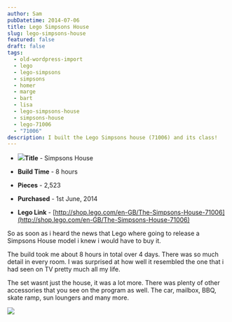 ```yaml
---
author: Sam
pubDatetime: 2014-07-06
title: Lego Simpsons House
slug: lego-simpsons-house
featured: false
draft: false
tags:
  - old-wordpress-import
  - lego
  - lego-simpsons
  - simpsons
  - homer
  - marge
  - bart
  - lisa
  - lego-simpsons-house
  - simpsons-house
  - lego-71006
  - "71006"
description: I built the Lego Simpsons house (71006) and its class!
---
```

*   ![](https://farm6.staticflickr.com/5537/14190221608_f29a8ed26f_m.jpg)**Title** - Simpsons House
    
*   **Build Time** - 8 hours
    
*   **Pieces** - 2,523
    
*   **Purchased** - 1st June, 2014
    
*   **Lego Link** - [http://shop.lego.com/en-GB/The-Simpsons-House-71006](http://shop.lego.com/en-GB/The-Simpsons-House-71006)
    

So as soon as i heard the news that Lego where going to release a Simpsons House model i knew i would have to buy it.

The build took me about 8 hours in total over 4 days. There was so much detail in every room. I was surprised at how well it resembled the one that i had seen on TV pretty much all my life.

The set wasnt just the house, it was a lot more. There was plenty of other accessories that you see on the program as well. The car, mailbox, BBQ, skate ramp, sun loungers and many more.

![](https://farm3.staticflickr.com/2940/14190380160_b36fde18e3_z.jpg)